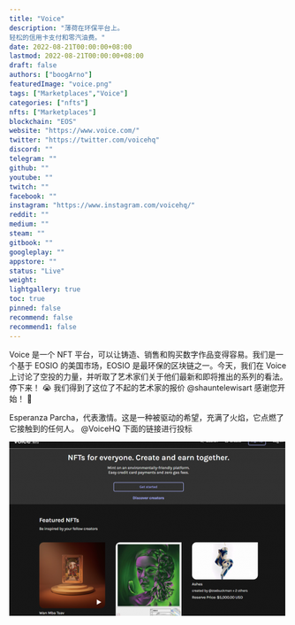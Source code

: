 ```yaml
---
title: "Voice"
description: "薄荷在环保平台上。
轻松的信用卡支付和零汽油费。"
date: 2022-08-21T00:00:00+08:00
lastmod: 2022-08-21T00:00:00+08:00
draft: false
authors: ["boogArno"]
featuredImage: "voice.png"
tags: ["Marketplaces","Voice"]
categories: ["nfts"]
nfts: ["Marketplaces"]
blockchain: "EOS"
website: "https://www.voice.com/"
twitter: "https://twitter.com/voicehq"
discord: ""
telegram: ""
github: ""
youtube: ""
twitch: ""
facebook: ""
instagram: "https://www.instagram.com/voicehq/"
reddit: ""
medium: ""
steam: ""
gitbook: ""
googleplay: ""
appstore: ""
status: "Live"
weight: 
lightgallery: true
toc: true
pinned: false
recommend: false
recommend1: false
---
```

Voice 是一个 NFT 平台，可以让铸造、销售和购买数字作品变得容易。我们是一个基于 EOSIO 的美国市场，EOSIO 是最环保的区块链之一。今天，我们在 Voice 上讨论了空投的力量，并听取了艺术家们关于他们最新和即将推出的系列的看法。停下来！ 😭
我们得到了这位了不起的艺术家的报价
@shauntelewisart
 感谢您开始！ 🧡

Esperanza Parcha，代表激情。这是一种被驱动的希望，充满了火焰，它点燃了它接触到的任何人。
@VoiceHQ
 下面的链接进行投标

![voicecom-dapp-marketplaces-eos-image1-500x315_8e512dd8b49ad7c2f545afdbdf8f3caf](voicecom-dapp-marketplaces-eos-image1-500x315_8e512dd8b49ad7c2f545afdbdf8f3caf.png)

